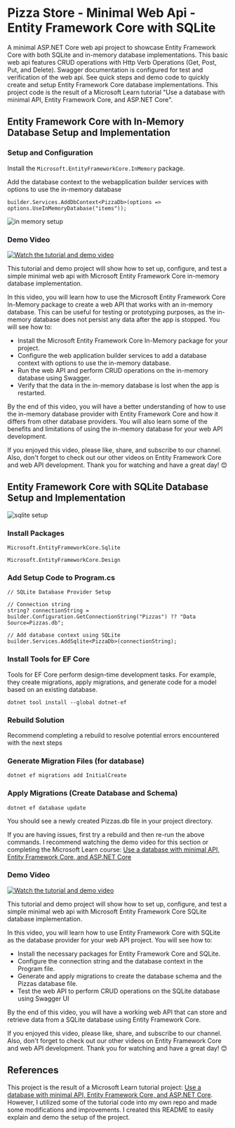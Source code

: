 # Pizza Store - Minimal Web Api - Entity Framework Core with SQLite

A minimal ASP.NET Core web api project to showcase Entity Framework Core with both SQLite and in-memory database implementations. This basic web api features CRUD operations with Http Verb Operations (Get, Post, Put, and Delete). Swagger documentation is configured for test and verification of the web api. See quick steps and demo code to quickly create and setup Entity Framework Core database implementations. This project code is the result of a Microsoft Learn tutorial "Use a database with minimal API, Entity Framework Core, and ASP.NET Core".

## Entity Framework Core with In-Memory Database Setup and Implementation

### Setup and Configuration
Install the ```Microsoft.EntityFrameworkCore.InMemory``` package.

Add the database context to the webapplication builder services with options to use the in-memory database

``` builder.Services.AddDbContext<PizzaDb>(options => options.UseInMemoryDatabase("items")); ```

![in memory setup](/images/in-memory-setup.jpg)

### Demo Video

[![Watch the tutorial and demo video](/images/InMemoryImplementationTitle.jpg)](https://www.youtube.com/watch?v=RvzGf3Ci4us "Entity Framework Core In-Memory Database Implementation")

This tutorial and demo project will show how to set up, configure, and test a simple minimal web api with Microsoft Entity Framework Core in-memory database implementation.

In this video, you will learn how to use the Microsoft Entity Framework Core In-Memory package to create a web API that works with an in-memory database. This can be useful for testing or prototyping purposes, as the in-memory database does not persist any data after the app is stopped. You will see how to:

- Install the Microsoft Entity Framework Core In-Memory package for your project.
- Configure the web application builder services to add a database context with options to use the in-memory database.
- Run the web API and perform CRUD operations on the in-memory database using Swagger.
- Verify that the data in the in-memory database is lost when the app is restarted.

By the end of this video, you will have a better understanding of how to use the in-memory database provider with Entity Framework Core and how it differs from other database providers. You will also learn some of the benefits and limitations of using the in-memory database for your web API development.

If you enjoyed this video, please like, share, and subscribe to our channel. Also, don't forget to check out our other videos on Entity Framework Core and web API development. Thank you for watching and have a great day! 😊

## Entity Framework Core with SQLite Database Setup and Implementation

![sqlite setup](/images/sqlite-setup.jpg)

### Install Packages

```Microsoft.EntityFrameworkCore.Sqlite```

```Microsoft.EntityFrameworkCore.Design```

### Add Setup Code to Program.cs

```
// SQLite Database Provider Setup

// Connection string
string? connectionString = builder.Configuration.GetConnectionString("Pizzas") ?? "Data Source=Pizzas.db";

// Add database context using SQLite
builder.Services.AddSqlite<PizzaDb>(connectionString);
```
### Install Tools for EF Core

Tools for EF Core perform design-time development tasks. For example, they create migrations, apply migrations, and generate code for a model based on an existing database.

```dotnet tool install --global dotnet-ef```

### Rebuild Solution

Recommend completing a rebuild to resolve potential errors encountered with the next steps

### Generate Migration Files (for database)

```dotnet ef migrations add InitialCreate```

### Apply Migrations (Create Database and Schema)

```dotnet ef database update```

You should see a newly created Pizzas.db file in your project directory. 

If you are having issues, first try a rebuild and then re-run the above commands. I recommend watching the demo video for this section or completing the Microsoft Learn course: [Use a database with minimal API, Entity Framework Core, and ASP.NET Core](https://learn.microsoft.com/en-us/training/modules/build-web-api-minimal-database/)

### Demo Video

[![Watch the tutorial and demo video](/images/SQLiteDatabaseTitle.jpg)](https://www.youtube.com/watch?v=LG2Dv7gMN-s "Entity Framework Core SQLite Setup and Implementation")

This tutorial and demo project will show how to set up, configure, and test a simple minimal web api with Microsoft Entity Framework Core SQLite database implementation.

In this video, you will learn how to use Entity Framework Core with SQLite as the database provider for your web API project. You will see how to:

- Install the necessary packages for Entity Framework Core and SQLite.
- Configure the connection string and the database context in the Program file.
- Generate and apply migrations to create the database schema and the Pizzas database file.
- Test the web API to perform CRUD operations on the SQLite database using Swagger UI

By the end of this video, you will have a working web API that can store and retrieve data from a SQLite database using Entity Framework Core. 

If you enjoyed this video, please like, share, and subscribe to our channel. Also, don't forget to check out our other videos on Entity Framework Core and web API development. Thank you for watching and have a great day! 😊

## References

This project is the result of a Microsoft Learn tutorial project: [Use a database with minimal API, Entity Framework Core, and ASP.NET Core](https://learn.microsoft.com/en-us/training/modules/build-web-api-minimal-database/). However, I utilized some of the tutorial code into my own repo and made some modifications and improvements. I created this README to easily explain and demo the setup of the project.
